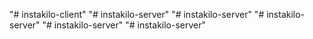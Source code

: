 "# instakilo-client" 
"# instakilo-server" 
"# instakilo-server" 
"# instakilo-server" 
"# instakilo-server" 
"# instakilo-server" 
